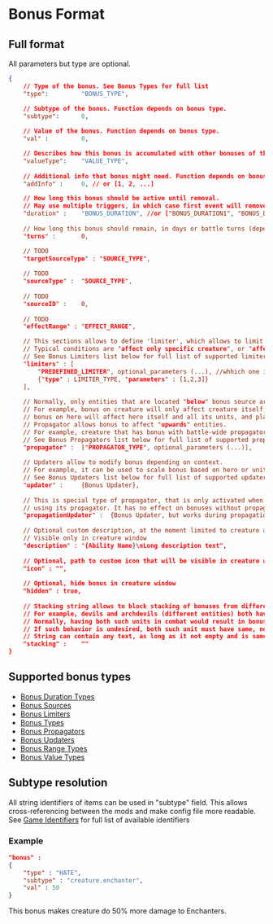 # Bonus Format

## Full format

All parameters but type are optional.

```json
{
	// Type of the bonus. See Bonus Types for full list
	"type":         "BONUS_TYPE",

	// Subtype of the bonus. Function depends on bonus type.
	"subtype":      0,
	
	// Value of the bonus. Function depends on bonus type.
	"val" :         0,

	// Describes how this bonus is accumulated with other bonuses of the same type
	"valueType":    "VALUE_TYPE",
	
	// Additional info that bonus might need. Function depends on bonus type.
	"addInfo" :     0, // or [1, 2, ...]

	// How long this bonus should be active until removal.
	// May use multiple triggers, in which case first event will remove this bonus
	"duration" :    "BONUS_DURATION", //or ["BONUS_DURATION1", "BONUS_DURATION2", ...]"
	
	// How long this bonus should remain, in days or battle turns (depending on bonus duration)
	"turns" :       0,

	// TODO
	"targetSourceType" : "SOURCE_TYPE",
	
	// TODO
	"sourceType" :  "SOURCE_TYPE",
	
	// TODO
	"sourceID" :    0,
	
	// TODO
	"effectRange" : "EFFECT_RANGE",

	// This sections allows to define 'limiter', which allows to limit bonus and only apply it under specific conditions
	// Typical conditions are "affect only specific creature", or "affect only if target has another, specific bonus"
	// See Bonus Limiters list below for full list of supported limiters 
	"limiters" : [
		"PREDEFINED_LIMITER", optional_parameters (...), //whhich one is preferred?
		{"type" : LIMITER_TYPE, "parameters" : [1,2,3]}
	],
	
	// Normally, only entities that are located "below" bonus source are affected by the bonus
	// For example, bonus on creature will only affect creature itself,
	// bonus on hero will affect hero itself and all its units, and player bonus will affect all objects owned by player
	// Propagator allows bonus to affect "upwards" entities. 
	// For example, creature that has bonus with battle-wide propagator will affect all units in combat, and not just unit itself
	// See Bonus Propagators list below for full list of supported propagators
	"propagator" : 	["PROPAGATOR_TYPE", optional_parameters (...)],
	
	// Updaters allow to modify bonus depending on context. 
	// For example, it can be used to scale bonus based on hero or unit level
	// See Bonus Updaters list below for full list of supported updaters
	"updater" :	    {Bonus Updater},
	
	// This is special type of propagator, that is only activated when bonus is being propagated upwards,
	// using its propagator. It has no effect on bonuses without propagator
	"propagationUpdater" :	{Bonus Updater, but works during propagation},
	
	// Optional custom description, at the moment limited to creature abilities
	// Visible only in creature window
	"description" : "{Ability Name}\nLong description text",
	
	// Optional, path to custom icon that will be visible in creature window
	"icon" : "",
	
	// Optional, hide bonus in creature window
	"hidden" : true,
	
	// Stacking string allows to block stacking of bonuses from different entities
	// For example, devils and archdevils (different entities) both have battle-wide debuff to luck
	// Normally, having both such units in combat would result in bonus stacking, providing -2 debuff to luck in total
	// If such behavior is undesired, both such unit must have same, non-empty stacking string
	// String can contain any text, as long as it not empty and is same for both of such creatures
	"stacking" :    ""
}
```

## Supported bonus types

- [Bonus Duration Types](Bonus/Bonus_Duration_Types.md)
- [Bonus Sources](Bonus/Bonus_Sources.md)
- [Bonus Limiters](Bonus/Bonus_Limiters.md)
- [Bonus Types](Bonus/Bonus_Types.md)
- [Bonus Propagators](Bonus/Bonus_Propagators.md)
- [Bonus Updaters](Bonus/Bonus_Updaters.md)
- [Bonus Range Types](Bonus/Bonus_Range_Types.md)
- [Bonus Value Types](Bonus/Bonus_Value_Types.md)

## Subtype resolution

All string identifiers of items can be used in "subtype" field. This allows cross-referencing between the mods and make config file more readable.
See [Game Identifiers](Game_Identifiers.md) for full list of available identifiers

### Example

```json
"bonus" :
{
	"type" : "HATE",
	"subtype" : "creature.enchanter",
	"val" : 50
}
```

This bonus makes creature do 50% more damage to Enchanters.
